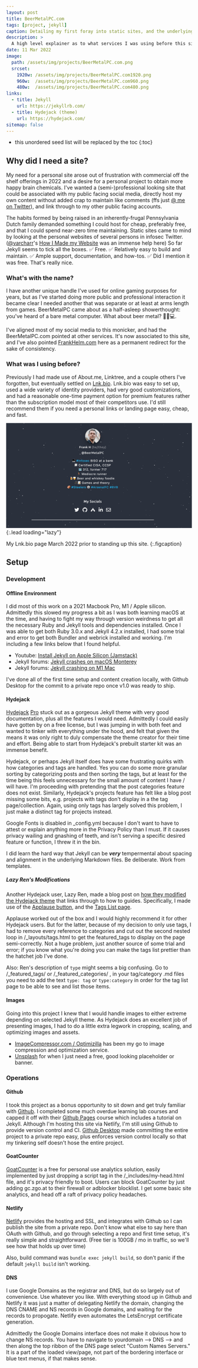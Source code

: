 ```yaml
---
layout: post
title: BeerMetalPC.com
tags: [project, jekyll]
caption: Detailing my first foray into static sites, and the underlying services utilized.
description: >
  A high level explainer as to what services I was using before this site, why I built this one, and the design decisions made in the process.  
date: 11 Mar 2022
image: 
  path: /assets/img/projects/BeerMetalPC.com.png
  srcset: 
    1920w: /assets/img/projects/BeerMetalPC.com1920.png
    960w:  /assets/img/projects/BeerMetalPC.com960.png
    480w:  /assets/img/projects/BeerMetalPC.com480.png
links:
  - title: Jekyll
    url: https://jekyllrb.com/
  - title: Hydejack (theme)
    url: https://hydejack.com/
sitemap: false
---
```


* this unordered seed list will be replaced by the toc
{:toc}

## Why did I need a site? 

My need for a personal site arose out of frustration with commercial off the shelf offerings in 2022 and a desire for a personal project to obtain more happy brain chemicals. I've wanted a (semi-)professional looking site that could be associated with my public facing social media, directly host my own content without added crap to maintain like comments (ffs just [@ me on Twitter](https://twitter.com/BeerMetalPC)), and link through to my other public facing accounts. 

The habits formed by being raised in an inherently-frugal Pennsylvania Dutch family demanded something I could host for cheap, preferably free, and that I could spend near-zero time maintaining. Static sites came to mind by looking at the personal websites of several persons in infosec Twitter. ([@varcharr](https://twitter.com/varcharr)'s [How I Made my Website](https://casey.is/blogging/making-this-website/) was an immense help here) So far Jekyll seems to tick all the boxes. ✅ Free. ✅ Relatively easy to build and maintain. ✅ Ample support, documentation, and how-tos. ✅ Did I mention it was free. That's really nice. 

### What's with the name? 

I have another unique handle I've used for online gaming purposes for years, but as I've started doing more public and professional interaction it became clear I needed another that was separate or at least at arms length from games. BeerMetalPC came about as a half-asleep showerthought: you've heard of a bare metal computer. What about beer metal? 🍺🤘💻. 

I've aligned most of my social media to this monicker, and had the BeerMetalPC.com pointed at other services. It's now associated to this site, and I've also pointed [FrankHelm.com](https://FrankHelm.com) here as a permanent redirect for the sake of consistency. 

### What was I using before? 

Previously I had made use of About.me, Linktree, and a couple others I've forgotten, but eventually settled on [Lnk.bio](https://lnk.bio/). Lnk.bio was easy to set up, used a wide variety of identity providers, had very good customizations, and had a reasonable one-time payment option for premium features rather than the subscription model most of their competitors use. I'd still recommend them if you need a personal links or landing page easy, cheap, and fast.

![image](/assets/img/projects/LnkBio.png){:.lead loading="lazy"}

My Lnk.bio page March 2022 prior to standing up this site.
{:.figcaption}

## Setup 
### Development
#### Offline Environment
I did most of this work on a 2021 Macbook Pro, M1 / Apple silicon. Admittedly this slowed my progress a bit as I was both learning macOS at the time, and having to fight my way through version weirdness to get all the necessary Ruby and Jekyll tools and dependencies installed. Once I was able to get both Ruby 3.0.x and Jekyll 4.2.x installed, I had some trial and error to get both Bundler and webrick installed and working. I'm including a few links below that I found helpful. 

- Youtube: [Install Jekyll on Apple Silicon (Jamstack)](https://www.youtube.com/watch?v=UKB9ylw0G4U)
- Jekyll forums: [Jekyll crashes on macOS Monterey](https://talk.jekyllrb.com/t/jekyll-crashes-on-macos-monterey/6673)
- Jekyll forums: [Jekyll crashing on M1 Mac](https://talk.jekyllrb.com/t/jekyll-crashing-on-m1-mac/6367?page=2)

I've done all of the first time setup and content creation locally, with Github Desktop for the commit to a private repo once v1.0 was ready to ship. 

#### Hydejack

[Hydejack](https://hydejack.com/) [Pro](https://qwtel.gumroad.com/l/nuOluY/qr0tw8m) stuck out as a gorgeous Jekyll theme with very good documentation, plus all the features I would need. Admittedly I could easily have gotten by on a free license, but I was jumping in with both feet and wanted to tinker with everything under the hood, and felt that given the means it was only right to duly compensate the theme creator for their time and effort. Being able to start from Hydejack's prebuilt starter kit was an immense benefit. 

Hydejack, or perhaps Jekyll itself does have some frustrating quirks with how categories and tags are handled. Yes you can do some more granular sorting by categorizing posts and then sorting the tags, but at least for the time being this feels unnecessary for the small amount of content I have / will have. I'm proceeding with pretending that the post categories feature does not exist. Similarly, Hydejack's projects feature has felt like a blog post missing some bits, e.g. projects with tags don't display in a the tag page/collection. Again, using only tags has largely solved this problem, I just make a distinct tag for projects instead.

Google Fonts is disabled in _config.yml because I don't want to have to attest or explain anything more in the Privacy Policy than I must. If it causes privacy wailing and gnashing of teeth, and isn't serving a specific desired feature or function, I threw it in the bin. 

I did learn the hard way that Jekyll can be ***very*** tempermental about spacing and alignment in the underlying Markdown files. Be deliberate. Work from templates.

##### Lazy Ren's Modifications

Another Hydejack user, Lazy Ren, made a blog post on [how they modified the Hydejack theme](https://lazyren.github.io/devlog/how-i-customized-hydejack-theme.html)  that links through to how to guides. Specifically, I made use of the [Applause button](https://lazyren.github.io/devlog/add-applause-button-for-jekyll-post), and the [Tags List page](https://lazyren.github.io/devlog/creating-tag-list-page). 

Applause worked out of the box and I would highly recommend it for other Hydejack users. But for the latter, because of my decision to only use tags, I had to remove every reference to categories and cut out the second nested loop in /_layouts/tags.html to get the featured_tags to display on the page semi-correctly. Not a huge problem, just another source of some trial and error; if you know what you're doing you can make the tags list prettier than the hatchet job I've done. 

Also: Ren's description of `type` might seems a big confusing. Go to /_featured_tags/ or /_featured_categories/ , in your tag/category .md files you need to add the text `type: tag` or `type:category` in order for the tag list page to be able to see and list those items.

#### Images

Going into this project I knew that I would handle images to either extreme depending on selected Jekyll theme. As Hydejack does an excellent job of presenting images, I had to do a little extra legwork in cropping, scaling, and optimizing images and assets. 

- [ImageCompressor.com / Optimizilla](https://imagecompressor.com/) has been my go to image compression and optimization service. 
- [Unsplash](https://unsplash.com/) for when I just need a free, good looking placeholder or banner. 

### Operations
#### Github

I took this project as a bonus opportunity to sit down and get truly familiar with [Github](https://github.com/). I completed some much overdue learning lab courses and capped it off with their [Github Pages](https://lab.github.com/githubtraining/github-pages) course which includes a tutorial on Jekyll. Although I'm hosting this site via Netlify, I'm still using Github to provide version control and CI. [Github Desktop](https://desktop.github.com/) made committing the entire project to a private repo easy, plus enforces version control locally so that my tinkering self doesn't hose the entire project. 

#### GoatCounter

[GoatCounter](https://www.goatcounter.com/) is a free for personal use analytics solution, easily implemented by just dropping a script tag in the /_includes/my-head.html file, and it's privacy friendly to boot. Users can block GoatCounter by just adding gc.zgo.at to their firewall or adblocker blocklist. I get some basic site analytics, and head off a raft of privacy policy headaches. 

#### Netlify 

[Netlify](https://www.netlify.com/) provides the hosting and SSL, and integrates with Github so I can publish the site from a private repo. Don't know what else to say here than OAuth with Github, and go through selecting a repo and first time setup, it's really simple and straightforward. (Free tier is 100GB / mo in traffic, so we'll see how that holds up over time) 

Also, build command was `bundle exec jekyll build`, so don't panic if the default `jekyll build` isn't working. 

#### DNS

I use Google Domains as the registrar and DNS, but do so largely out of convenience. Use whatever you like. With everything stood up in Github and Netlify it was just a matter of delegating Netlify the domain, changing the DNS CNAME and NS records in Google domains, and waiting for the records to propogate. Netlify even automates the LetsEncrypt certificate generation. 

Admittedly the Google Domains interface does not make it obvious how to change NS records. You have to navigate to yourdomain --> DNS --> and then along the top ribbon of the DNS page select "Custom Names Servers." It is a part of the loaded view/page, not part of the bordering interface or blue text menus, if that makes sense. 

